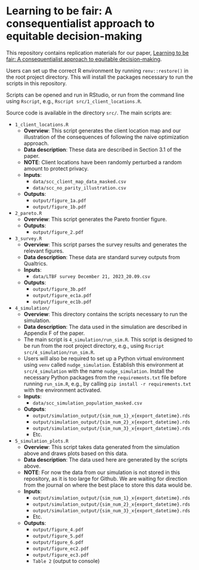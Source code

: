 # Learning to be fair: A consequentialist approach to equitable decision-making

This repository contains replication materials for our paper, [Learning to be fair: A consequentialist approach to equitable decision-making](https://arxiv.org/abs/2109.08792).

Users can set up the correct R environment by running `renv::restore()` in the root project directory. This will install the packages necessary to run the scripts in this repository.

Scripts can be opened and run in RStudio, or run from the command line using `Rscript`, e.g., `Rscript src/1_client_locations.R`.

Source code is available in the directory `src/`. The main scripts are:

- `1_client_locations.R`
  - **Overview**: This script generates the client location map and our illustration of the consequences of following the naive optimization approach. 
  - **Data description**: These data are described in Section 3.1 of the paper. 
  - **NOTE**: Client locations have been randomly perturbed a random amount to protect privacy.
  - **Inputs**:
    - `data/scc_client_map_data_masked.csv`
    - `data/scc_no_parity_illustration.csv`
  - **Outputs**:
    - `output/figure_1a.pdf`
    - `output/figure_1b.pdf`
- `2_pareto.R`
  - **Overview**: This script generates the Pareto frontier figure.
  - **Outputs**:
    - `output/figure_2.pdf`
- `3_survey.R`
  - **Overview**: This script parses the survey results and generates the relevant figures.
  - **Data description**: These data are standard survey outputs from Qualtrics.
  - **Inputs**: 
    - `data/LTBF survey December 21, 2023_20.09.csv`
  - **Outputs**:
    - `output/figure_3b.pdf`
    - `output/figure_ec1a.pdf`
    - `output/figure_ec1b.pdf`
- `4_simulation/`
  - **Overview**: This directory contains the scripts necessary to run the simulation. 
  - **Data description**: The data used in the simulation are described in Appendix F of the paper.  
  - The main script is `4_simulation/run_sim.R`. This script is designed to be run from the root project directory, e.g., using `Rscript src/4_simulation/run_sim.R`. 
  - Users will also be required to set up a Python virtual environment using `venv` called `nudge_simulation`. Establish this environment at `src/4_simulation` with the name `nudge_simulation`. Install the necessary Python packages from the `requirements.txt` file before running `run_sim.R`, e.g., by calling `pip install -r requirements.txt` with the environment activated.
  - **Inputs**:
    - `data/scc_simulation_population_masked.csv`
  - **Outputs**:
    - `output/simulation_output/{sim_num_1}_x{export_datetime}.rds`
    - `output/simulation_output/{sim_num_2}_x{export_datetime}.rds`
    - `output/simulation_output/{sim_num_3}_x{export_datetime}.rds`
    - Etc.
- `5_simulation_plots.R`
  - **Overview**: This script takes data generated from the simulation above and draws plots based on this data.
  - **Data description**: The data used here are generated by the scripts above.  
  - **NOTE**: For now the data from our simulation is not stored in this repository, as it is too large for Github. We are waiting for direction from the journal on where the best place to store this data would be.
  - **Inputs**:
    - `output/simulation_output/{sim_num_1}_x{export_datetime}.rds`
    - `output/simulation_output/{sim_num_2}_x{export_datetime}.rds`
    - `output/simulation_output/{sim_num_3}_x{export_datetime}.rds`
    - Etc.
  - **Outputs**:
    - `output/figure_4.pdf`
    - `output/figure_5.pdf`
    - `output/figure_6.pdf`
    - `output/figure_ec2.pdf`
    - `output/figure_ec3.pdf`
    - `Table 2` (output to console)
    